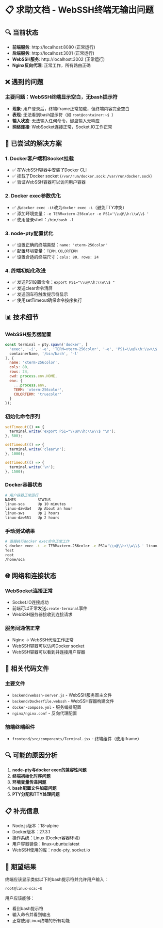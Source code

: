 # 📋 求助文档 - WebSSH终端无输出问题

## 🔍 当前状态
- **前端服务**: http://localhost:8080 (正常运行)
- **后端服务**: http://localhost:3001 (正常运行)
- **WebSSH服务**: http://localhost:3002 (正常运行)
- **Nginx反向代理**: 正常工作，所有路由正确

## ❌ 遇到的问题

### 主要问题：WebSSH终端显示空白，无bash提示符
- **现象**: 用户登录后，终端iframe正常加载，但终端内容完全空白
- **表现**: 无法看到bash提示符（如 `root@container:~$ `）
- **输入状态**: 无法输入任何命令，键盘输入无响应
- **网络连接**: WebSocket连接正常，Socket.IO工作正常

## 🔧 已尝试的解决方案

### 1. Docker客户端和Socket挂载
- ✅ 在WebSSH容器中安装了Docker CLI
- ✅ 挂载了Docker socket (`/var/run/docker.sock:/var/run/docker.sock`)
- ✅ 验证WebSSH容器可以访问用户容器

### 2. Docker exec参数优化
- ✅ 从`docker exec -it`改为`docker exec -i`（避免TTY冲突）
- ✅ 添加环境变量：`-e TERM=xterm-256color -e PS1='\\u@\\h:\\w\\$ '`
- ✅ 使用登录shell：`/bin/bash -l`

### 3. node-pty配置优化
- ✅ 设置正确的终端类型：`name: 'xterm-256color'`
- ✅ 配置环境变量：`TERM`, `COLORTERM`
- ✅ 设置合适的终端尺寸：`cols: 80, rows: 24`

### 4. 终端初始化改进
- ✅ 发送PS1设置命令：`export PS1="\\u@\\h:\\w\\$ "`
- ✅ 发送clear命令清屏
- ✅ 发送回车符触发提示符显示
- ✅ 使用setTimeout确保命令按序执行

## 📊 技术细节

### WebSSH服务器配置
```javascript
const terminal = pty.spawn('docker', [
  'exec', '-i', '-e', 'TERM=xterm-256color', '-e', 'PS1=\\u@\\h:\\w\\$ ', 
  containerName, '/bin/bash', '-l'
], {
  name: 'xterm-256color',
  cols: 80,
  rows: 24,
  cwd: process.env.HOME,
  env: {
    ...process.env,
    TERM: 'xterm-256color',
    COLORTERM: 'truecolor'
  }
});
```

### 初始化命令序列
```javascript
setTimeout(() => {
  terminal.write('export PS1="\\u@\\h:\\w\\$ "\n');
}, 500);

setTimeout(() => {
  terminal.write('clear\n');
}, 1000);

setTimeout(() => {
  terminal.write('\n');
}, 1500);
```

### Docker容器状态
```bash
# 用户容器正常运行
NAMES          STATUS
linux-sca      Up 10 minutes
linux-dawda4   Up About an hour
linux-sws      Up 2 hours
linux-daw551   Up 2 hours
```

### 手动测试结果
```bash
# 直接执行docker exec命令正常工作
$ docker exec -i -e TERM=xterm-256color -e PS1='\\u@\\h:\\w\\$ ' linux-sca /bin/bash -l -c "echo 'Test'; whoami; pwd"
Test
root
/home/sca
```

## 🌐 网络和连接状态

### WebSocket连接正常
- Socket.IO连接成功
- 前端可以正常发送`create-terminal`事件
- WebSSH服务器接收到连接请求

### 服务间通信正常
- Nginx → WebSSH代理工作正常
- WebSSH容器可以访问Docker socket
- WebSSH容器可以看到并连接用户容器

## 📝 相关代码文件

### 主要文件
- `backend/webssh-server.js` - WebSSH服务器主文件
- `backend/Dockerfile.webssh` - WebSSH容器构建文件
- `docker-compose.yml` - 服务编排配置
- `nginx/nginx.conf` - 反向代理配置

### 前端终端组件
- `frontend/src/components/Terminal.jsx` - 终端组件（使用iframe）

## 🔍 可能的原因分析

1. **node-pty与docker exec的兼容性问题**
2. **终端初始化时序问题**
3. **环境变量传递问题**
4. **bash配置文件加载问题**
5. **PTY分配和TTY处理问题**

## 📋 补充信息

- Node.js版本：18-alpine
- Docker版本：27.3.1
- 操作系统：Linux (Docker容器环境)
- 用户容器镜像：linux-ubuntu:latest
- WebSSH使用的库：node-pty, socket.io

## 🎯 期望结果

终端应该显示类似以下的bash提示符并允许用户输入：
```
root@linux-sca:~$ 
```

用户应该能够：
- 看到bash提示符
- 输入命令并看到输出
- 正常使用Linux终端的所有功能
